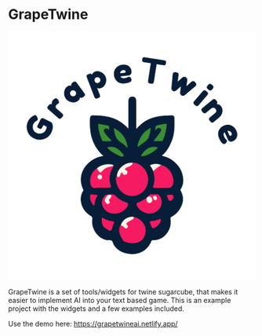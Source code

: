 # GrapeTwine
 ![alt text](Img/logosmall.png)

 GrapeTwine is a set of tools/widgets for twine sugarcube, that makes it easier to implement AI into your text based game. This is an example project with the widgets and a few examples included.
 
 Use the demo here: https://grapetwineai.netlify.app/
